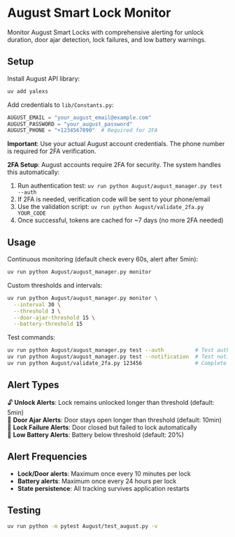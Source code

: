 # August Smart Lock Monitor

Monitor August Smart Locks with comprehensive alerting for unlock duration, door ajar detection, lock failures, and low battery warnings.

## Setup

Install August API library:
```bash
uv add yalexs
```

Add credentials to `lib/Constants.py`:
```python
AUGUST_EMAIL = "your_august_email@example.com"
AUGUST_PASSWORD = "your_august_password"
AUGUST_PHONE = "+1234567890"  # Required for 2FA
```

**Important**: Use your actual August account credentials. The phone number is required for 2FA verification.

**2FA Setup**: August accounts require 2FA for security. The system handles this automatically:
1. Run authentication test: `uv run python August/august_manager.py test --auth`
2. If 2FA is needed, verification code will be sent to your phone/email
3. Use the validation script: `uv run python August/validate_2fa.py YOUR_CODE`
4. Once successful, tokens are cached for ~7 days (no more 2FA needed)

## Usage

Continuous monitoring (default check every 60s, alert after 5min):
```bash
uv run python August/august_manager.py monitor
```

Custom thresholds and intervals:
```bash
uv run python August/august_manager.py monitor \
  --interval 30 \
  --threshold 3 \
  --door-ajar-threshold 15 \
  --battery-threshold 15
```

Test commands:
```bash
uv run python August/august_manager.py test --auth          # Test authentication
uv run python August/august_manager.py test --notification  # Test notifications
uv run python August/validate_2fa.py 123456                 # Complete 2FA with code
```

## Alert Types

🔓 **Unlock Alerts**: Lock remains unlocked longer than threshold (default: 5min)  
🚪 **Door Ajar Alerts**: Door stays open longer than threshold (default: 10min)  
🔐 **Lock Failure Alerts**: Door closed but failed to lock automatically  
🔋 **Low Battery Alerts**: Battery below threshold (default: 20%)  

## Alert Frequencies

- **Lock/Door alerts**: Maximum once every 10 minutes per lock
- **Battery alerts**: Maximum once every 24 hours per lock  
- **State persistence**: All tracking survives application restarts

## Testing

```bash
uv run python -m pytest August/test_august.py -v
```